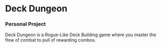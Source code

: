 # Deck Dungeon
### Personal Project
Deck Dungeon is a Rogue-Like Deck Building game where you master the flow of combat to pull of rewarding combos.
